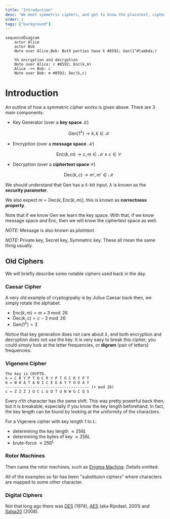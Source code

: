 ```yaml
---
title: "Introduction"
desc: "We meet symmetric ciphers, and get to know the plaintext, ciphertext and key spaces. We also provide a quick background of ciphers from history."
order: 1
tags: ["background"]
---
```


```mermaid
sequenceDiagram
	actor Alice
	actor Bob
	Note over Alice,Bob: Both parties have k #8592; Gen(1^#lambda;)

	%% encryption and decryption
	Note over Alice: c #8592; Enc(k,m)
	Alice ->> Bob: c
	Note over Bob: m #8592; Dec(k,c)

```

# Introduction

An outline of how a symmetric cipher works is given above. There are 3 main components:

- Key Generator (over a **key space** $\mathcal{K}$)

  $$
  \text{Gen}(1^\lambda) \to k, k \in \mathcal{K}
  $$

- Encryption (over a **message space** $\mathcal{M}$)

  $$
  \text{Enc}(k,m) \to c, m \in \mathcal{M} \land c \in \mathcal{C}
  $$

- Decryption (over a **ciphertext space** $\mathcal{C}$)

  $$
  \text{Dec}(k,c) \to m', m' \in \mathcal{M}
  $$

We should understand that $\text{Gen}$ has a $\lambda$-bit input. $\lambda$ is known as the **security parameter**.

We also expect $m=\text{Dec}(k,\text{Enc}(k,m))$, this is known as **correctness property**.

Note that if we know $\text{Gen}$ we learn the key space. With that, if we know message space and $\text{Enc}$, then we will know the ciphertext space as well.

_NOTE:_ Message is also known as _plaintext_.

_NOTE:_ Private key, Secret key, Symmetric key. These all mean the same thing usually.

## Old Ciphers

We will briefly describe some notable ciphers used back in the day.

### Caesar Cipher

A very old example of cryptogrpahy is by Julius Caesar back then, we simply rotate the alphabet.

- $\text{Enc}(k, m) = m + 3 \bmod 26$
- $\text{Dec}(k, c) = c - 3 \bmod 26$
- $\text{Gen}(1^\lambda) = 3$

Notice that key generation does not care about $\lambda$, and both encryption and decryption does not use the key. It is very easy to break this cipher; you could simply look at the letter frequencies, or **digram** (pair of letters) frequencies.

### Vigenere Cipher

```text
The key is CRYPTO.
k = C R Y P T O C R Y P T O C R Y P T
m = W H A T A N I C E D A Y T O D A Y
------------------------------------- (+ mod 26)
c = Z Z Z J U C L U D T U N W G C Q S
```

Every $n'$th character has the same shift. This was pretty powerful back then, but it is breakable; especially if you know the key length beforehand. In fact, the key length can be found by looking at the uniformity of the characters.

For a Vigenere cipher with key length $1$ to $L$:

- determining the key length $\approx 256L$
- determining the bytes of key $\approx 256L$
- brute-force $\approx 256^L$

### Rotor Machines

Then came the rotor machines, such as [Enigma Machine](https://en.wikipedia.org/wiki/Enigma_machine). Details omitted.

All of the examples so far has been "substituion ciphers" where characters are mapped to some other character.

### Digital Ciphers

Not that long ago there was [DES](https://en.wikipedia.org/wiki/Data_Encryption_Standard) (1974), [AES](https://en.wikipedia.org/wiki/Advanced_Encryption_Standard) (aka Rijndael, 2001) and [Salsa20](https://en.wikipedia.org/wiki/Salsa20) (2008).
